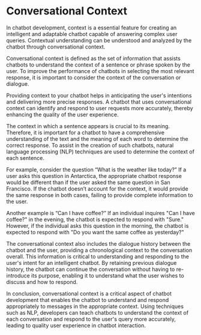 # Conversational Context

In chatbot development, context is a essential feature for creating an intelligent and adaptable chatbot capable of answering complex user queries. Contextual understanding can be understood and analyzed by the chatbot through conversational context.

Conversational context is defined as the set of information that assists chatbots to understand the context of a sentence or phrase spoken by the user. To improve the performance of chatbots in selecting the most relevant response, it is important to consider the context of the conversation or dialogue.

Providing context to your chatbot helps in anticipating the user's intentions and delivering more precise responses. A chatbot that uses conversational context can identify and respond to user requests more accurately, thereby enhancing the quality of the user experience.

The context in which a sentence appears is crucial to its meaning. Therefore, it is important for a chatbot to have a comprehensive understanding of the text and the meaning of each word to determine the correct response. To assist in the creation of such chatbots, natural language processing (NLP) techniques are used to determine the context of each sentence.

For example, consider the question “What is the weather like today?” If a user asks this question in Antarctica, the appropriate chatbot response would be different than if the user asked the same question in San Francisco. If the chatbot doesn’t account for the context, it would provide the same response in both cases, failing to provide complete information to the user.

Another example is “Can I have coffee?” If an individual inquires "Can I have coffee?" in the evening, the chatbot is expected to respond with "Sure." However, if the individual asks this question in the morning, the chatbot is expected to respond with "Do you want the same coffee as yesterday?"

The conversational context also includes the dialogue history between the chatbot and the user, providing a chronological context to the conversation overall. This information is critical to understanding and responding to the user's intent for an intelligent chatbot. By retaining previous dialogue history, the chatbot can continue the conversation without having to re-introduce its purpose, enabling it to understand what the user wishes to discuss and how to respond.

In conclusion, conversational context is a critical aspect of chatbot development that enables the chatbot to understand and respond appropriately to messages in the appropriate context. Using techniques such as NLP, developers can teach chatbots to understand the context of each conversation and respond to the user's query more accurately, leading to quality user experience in chatbot interaction.
